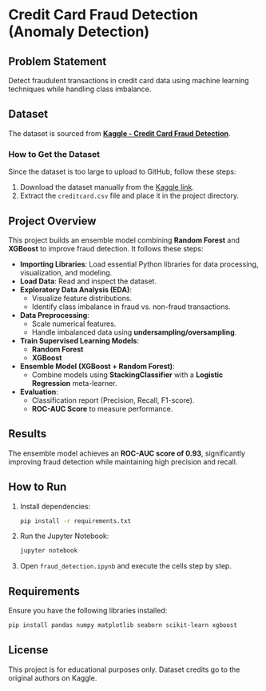 # Credit Card Fraud Detection (Anomaly Detection)

## Problem Statement

Detect fraudulent transactions in credit card data using machine learning techniques while handling class imbalance.

## Dataset

The dataset is sourced from **[Kaggle - Credit Card Fraud Detection](https://www.kaggle.com/datasets/mlg-ulb/creditcardfraud)**.

### How to Get the Dataset

Since the dataset is too large to upload to GitHub, follow these steps:

1. Download the dataset manually from the [Kaggle link](https://www.kaggle.com/datasets/mlg-ulb/creditcardfraud).
2. Extract the `creditcard.csv` file and place it in the project directory.

## Project Overview

This project builds an ensemble model combining **Random Forest** and **XGBoost** to improve fraud detection. It follows these steps:

- **Importing Libraries**: Load essential Python libraries for data processing, visualization, and modeling.
- **Load Data**: Read and inspect the dataset.
- **Exploratory Data Analysis (EDA)**:
  - Visualize feature distributions.
  - Identify class imbalance in fraud vs. non-fraud transactions.
- **Data Preprocessing**:
  - Scale numerical features.
  - Handle imbalanced data using **undersampling/oversampling**.
- **Train Supervised Learning Models**:
  - **Random Forest**
  - **XGBoost**
- **Ensemble Model (XGBoost + Random Forest)**:
  - Combine models using **StackingClassifier** with a **Logistic Regression** meta-learner.
- **Evaluation**:
  - Classification report (Precision, Recall, F1-score).
  - **ROC-AUC Score** to measure performance.

## Results

The ensemble model achieves an **ROC-AUC score of 0.93**, significantly improving fraud detection while maintaining high precision and recall.

## How to Run

1. Install dependencies:
   ```bash
   pip install -r requirements.txt
   ```
2. Run the Jupyter Notebook:
   ```bash
   jupyter notebook
   ```
3. Open `fraud_detection.ipynb` and execute the cells step by step.

## Requirements

Ensure you have the following libraries installed:

```bash
pip install pandas numpy matplotlib seaborn scikit-learn xgboost
```

## License

This project is for educational purposes only. Dataset credits go to the original authors on Kaggle.



